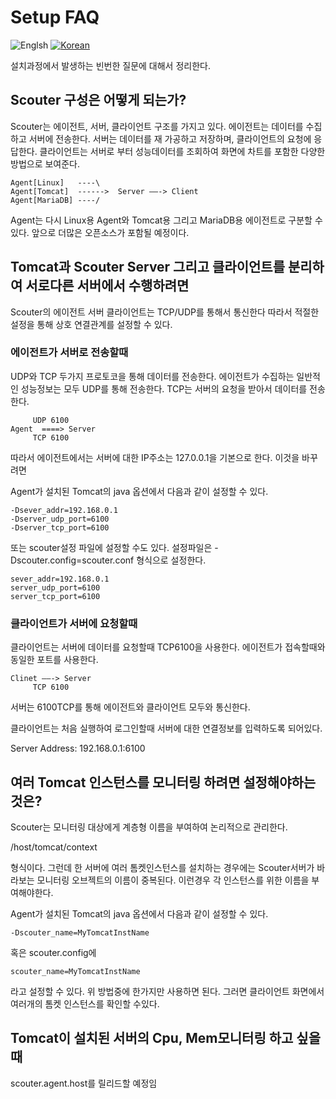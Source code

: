 # Setup FAQ
![Englsh](https://img.shields.io/badge/language-English-red.svg) [![Korean](https://img.shields.io/badge/language-Korean-blue.svg)](Setup-FAQ_kr.md)

설치과정에서 발생하는 빈번한 질문에 대해서 정리한다.

## Scouter 구성은 어떻게 되는가?
Scouter는 에이전트, 서버, 클라이언트 구조를 가지고 있다.
에이전트는 데이터를 수집하고 서버에 전송한다.
서버는 데이터를 재 가공하고 저장하며, 클라이언트의 요청에 응답한다.
클라이언트는 서버로 부터 성능데이터를 조회하여 화면에 차트를 포함한 다양한 방법으로 보여준다.
```
Agent[Linux]   ----\
Agent[Tomcat]  ------>  Server ——-> Client
Agent[MariaDB] ----/ 
```
Agent는 다시 Linux용 Agent와 Tomcat용 그리고 MariaDB용 에이전트로 구분할 수 있다. 앞으로 더많은 오픈소스가 포함될 예정이다.

## Tomcat과 Scouter Server 그리고 클라이언트를 분리하여 서로다른 서버에서 수행하려면
Scouter의 에이전트 서버 클라이언트는 TCP/UDP를 통해서 통신한다 따라서 적절한 설정을 통해 
상호 연결관계를 설정할 수 있다.

### 에이전트가 서버로 전송할때
UDP와 TCP 두가지 프로토코을 통해 데이터를 전송한다.
에이전트가 수집하는 일반적인 성능정보는 모두 UDP를 통해 전송한다.
TCP는 서버의 요청을 받아서 데이터를 전송한다. 
```
     UDP 6100
Agent  ====> Server 
     TCP 6100
```
따라서 에이전트에서는 서버에 대한 IP주소는 127.0.0.1을 기본으로 한다. 이것을 바꾸려면 

Agent가 설치된 Tomcat의 java 옵션에서 다음과 같이 설정할 수 있다. 
```
-Dsever_addr=192.168.0.1
-Dserver_udp_port=6100
-Dserver_tcp_port=6100
```
또는 scouter설정 파일에 설정할 수도 있다. 설정파일은 -Dscouter.config=scouter.conf 형식으로 설정한다.
```
sever_addr=192.168.0.1
server_udp_port=6100
server_tcp_port=6100
```


### 클라이언트가 서버에 요청할때
클라이언트는 서버에 데이터를 요청할때 TCP6100을 사용한다. 에이전트가 접속할때와 동일한 포트를 사용한다.
```
Clinet ——-> Server 
     TCP 6100
```
서버는 6100TCP를 통해 에이전트와 클라이언트 모두와 통신한다.

클라이언트는 처음 실행하여 로그인할때  서버에 대한 연결정보를 입력하도록 되어있다.

Server Address: 192.168.0.1:6100

## 여러 Tomcat 인스턴스를 모니터링 하려면 설정해야하는 것은?
Scouter는 모니터링 대상에게 계층형 이름을 부여하여 논리적으로 관리한다. 

/host/tomcat/context 

형식이다. 그런데 한 서버에 여러 톰켓인스턴스를 설치하는 경우에는 Scouter서버가 바라보는 모니터링 오브젝트의 이름이 중복된다. 이런경우 각 인스턴스를 위한 이름을 부여해야한다. 

Agent가 설치된 Tomcat의 java 옵션에서 다음과 같이 설정할 수 있다. 
```
-Dscouter_name=MyTomcatInstName 
```
혹은 scouter.config에 

```
scouter_name=MyTomcatInstName
```
라고 설정할 수 있다. 위 방법중에 한가지만 사용하면 된다.
그러면 클라이언트 화면에서 여러개의 톰켓 인스턴스를 확인할 수있다.

## Tomcat이 설치된 서버의 Cpu, Mem모니터링 하고 싶을때
scouter.agent.host를 릴리드할 예정임


